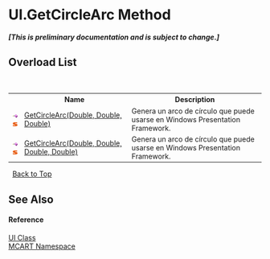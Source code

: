 # UI.GetCircleArc Method 
 _**\[This is preliminary documentation and is subject to change.\]**_


## Overload List
&nbsp;<table><tr><th></th><th>Name</th><th>Description</th></tr><tr><td>![Public method](media/pubmethod.gif "Public method")![Static member](media/static.gif "Static member")</td><td><a href="d9b3e666-12c5-c6f4-20a8-506a2cfef423">GetCircleArc(Double, Double, Double)</a></td><td>
Genera un arco de círculo que puede usarse en Windows Presentation Framework.</td></tr><tr><td>![Public method](media/pubmethod.gif "Public method")![Static member](media/static.gif "Static member")</td><td><a href="0041fa43-444b-8568-829e-e54194fe86b7">GetCircleArc(Double, Double, Double, Double)</a></td><td>
Genera un arco de círculo que puede usarse en Windows Presentation Framework.</td></tr></table>&nbsp;
<a href="#ui.getcirclearc-method">Back to Top</a>

## See Also


#### Reference
<a href="11cde9c6-a596-d602-594d-308b0ec41ea6">UI Class</a><br /><a href="89e7854f-fe6f-d208-fb0c-b17953422852">MCART Namespace</a><br />